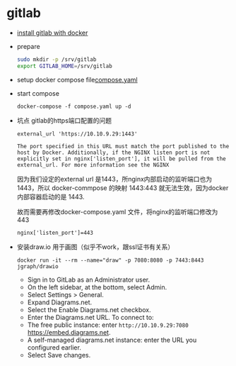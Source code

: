 # gitlab

* [install gitlab with docker](https://docs.gitlab.com/ee/install/docker.html)
* prepare
    ```bash
    sudo mkdir -p /srv/gitlab
    export GITLAB_HOME=/srv/gitlab
    ```

* setup docker compose file[compose.yaml](./compose/compose.yaml)
* start compose
    ```
    docker-compose -f compose.yaml up -d
    ```
* 坑点 gitlab的https端口配置的问题

    ```
    external_url 'https://10.10.9.29:1443'

    The port specified in this URL must match the port published to the host by Docker. Additionally, if the NGINX listen port is not explicitly set in nginx['listen_port'], it will be pulled from the external_url. For more information see the NGINX

    ```

    因为我们设定的external url 是1443，所nginx内部启动的监听端口也为1443，所以 docker-commpose 的映射 1443:443 就无法生效，因为docker内部容器启动的是 1443.

    故而需要再修改docker-compose.yaml 文件，将nginx的监听端口修改为 443

    ```
    nginx['listen_port']=443
    ```

* 安装draw.io 用于画图（似乎不work，跟ssl证书有关系）

    ```
    docker run -it --rm --name="draw" -p 7080:8080 -p 7443:8443 jgraph/drawio

    ```

    * Sign in to GitLab as an Administrator user.
    * On the left sidebar, at the bottom, select Admin.
    * Select Settings > General.
    * Expand Diagrams.net.
    * Select the Enable Diagrams.net checkbox.
    * Enter the Diagrams.net URL. To connect to:
    * The free public instance: enter `http://10.10.9.29:7080` https://embed.diagrams.net.
    * A self-managed diagrams.net instance: enter the URL you configured earlier.
    * Select Save changes.